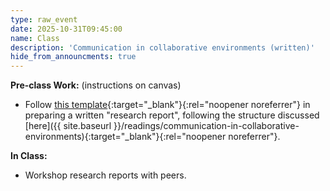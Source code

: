 ```yaml
---
type: raw_event
date: 2025-10-31T09:45:00
name: Class
description: 'Communication in collaborative environments (written)'
hide_from_announcments: true
---
```


**Pre-class Work:** (instructions on canvas)
* Follow [this template](https://www.overleaf.com/read/dzzjjhfmvdzb){:target="_blank"}{:rel="noopener noreferrer"} in preparing a written "research report", following the structure discussed [here]({{ site.baseurl }}/readings/communication-in-collaborative-environments){:target="_blank"}{:rel="noopener noreferrer"}. 

**In Class:**
* Workshop research reports with peers.
